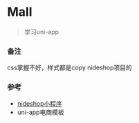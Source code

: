 # Mall
> 学习uni-app

### 备注
css掌握不好，样式都是copy nideshop项目的


### 参考
- [nideshop小程序](https://github.com/tumobi/nideshop-mini-program)
- uni-app电商模板